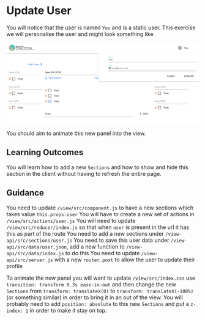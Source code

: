 # Update User

You will notice that the user is named `You` and is a static user. This exercise we will personalise the user and might look something like

![alt text](/exercises/exercise-3.png)

You should aim to animate this new panel into the view.

## Learning Outcomes

You will learn how to add a new `Sections` and how to show and hide this section in the client without having to refresh the entire page.

## Guidance

You need to update `/view/src/component.js` to have a new sections which takes value `this.props.user`
You will have to create a new set of actions in `/view/src/actions/user.js`
You will need to update `/view/src/reducer/index.js` so that when `user` is present in the url it has this as part of the route
You need to add a new sections under `/view-api/src/sections/user.js`
You need to save this user data under `/view-api/src/data/user.json`, add a new function to `/view-api/src/data/index.js` to do this
You need to update `/view-api/src/server.js` with a new `router.post` to allow the user to update their profile

To animate the new panel you will want to update `/view/src/index.css`
use `transition: transform 0.3s ease-in-out` and then change the new `Sections` from `transform: translateX(0)` to `transform: translateX(-100%)` (or something similar) in order to bring it in an out of the view. You will probably need to add `position: absolute` to this new `Sections` and put a `z-index: 1` in order to make it stay on top.